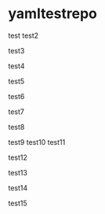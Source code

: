 # yamltestrepo
test
test2

test3

test4

test5
 
test6

test7

test8

test9
test10
test11

test12

test13

test14

test15
